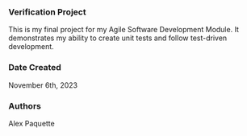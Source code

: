 ### Verification Project
This is my final project for my Agile Software Development Module. It demonstrates my ability to create unit tests and follow test-driven development.

### Date Created
November 6th, 2023

### Authors
Alex Paquette
